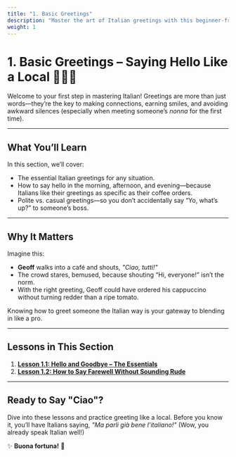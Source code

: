```yaml
---
title: "1. Basic Greetings"
description: "Master the art of Italian greetings with this beginner-friendly guide. Learn how to say 'Ciao' and much more!"
weight: 1
---
```


# 1. Basic Greetings – Saying Hello Like a Local 👋🇮🇹  

Welcome to your first step in mastering Italian! Greetings are more than just words—they’re the key to making connections, earning smiles, and avoiding awkward silences (especially when meeting someone’s *nonna* for the first time).  

---

## What You’ll Learn  

In this section, we’ll cover:  
- The essential Italian greetings for any situation.  
- How to say hello in the morning, afternoon, and evening—because Italians like their greetings as specific as their coffee orders.  
- Polite vs. casual greetings—so you don’t accidentally say “Yo, what’s up?” to someone’s boss.  

---

## Why It Matters  

Imagine this:  

- **Geoff** walks into a café and shouts, *"Ciao, tutti!"*  
- The crowd stares, bemused, because shouting “Hi, everyone!” isn’t the norm.  
- With the right greeting, Geoff could have ordered his cappuccino without turning redder than a ripe tomato.  

Knowing how to greet someone the Italian way is your gateway to blending in like a pro.  

---

## Lessons in This Section  

1. [**Lesson 1.1: Hello and Goodbye – The Essentials**](./lesson1.1/)  
2. [**Lesson 1.2: How to Say Farewell Without Sounding Rude**](./lesson1.2/)  

---

## Ready to Say "Ciao"?  

Dive into these lessons and practice greeting like a local. Before you know it, you’ll have Italians saying, *"Ma parli già bene l’italiano!"* (Wow, you already speak Italian well!)  

✨ **Buona fortuna!** 🌟  
